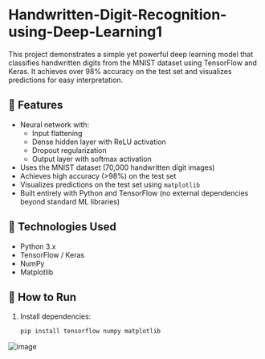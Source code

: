 # Handwritten-Digit-Recognition-using-Deep-Learning1
This project demonstrates a simple yet powerful deep learning model that classifies handwritten digits from the MNIST dataset using TensorFlow and Keras. It achieves over 98% accuracy on the test set and visualizes predictions for easy interpretation.

## 📌 Features

- Neural network with:
  - Input flattening
  - Dense hidden layer with ReLU activation
  - Dropout regularization
  - Output layer with softmax activation
- Uses the MNIST dataset (70,000 handwritten digit images)
- Achieves high accuracy (>98%) on the test set
- Visualizes predictions on the test set using `matplotlib`
- Built entirely with Python and TensorFlow (no external dependencies beyond standard ML libraries)

## 🧰 Technologies Used

- Python 3.x
- TensorFlow / Keras
- NumPy
- Matplotlib

## 🏁 How to Run

1. Install dependencies:
   ```bash
   pip install tensorflow numpy matplotlib
![image](https://github.com/user-attachments/assets/5618b079-783b-40b4-a3cf-c4e0470beac5)
